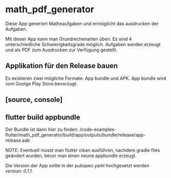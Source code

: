 # math_pdf_generator

Diese App generiert Matheaufgaben und ermöglicht das ausdrucken der Aufgaben.

Mit dieser App kann man Grundrechenarten üben. Es sind 4 unterschiedliche Schwierigkeitsgrade möglich. Aufgaben werden erzeugt und als PDF zum Ausdrucken zur Verfügung gestellt.

## Applikation für den Release bauen

Es existieren zwei mögliche Formate: App bundle und APK. App bundle wird vom Goolge Play Store bevorzugt.

[source, console]
----
flutter build appbundle
----

Der Bundle ist dann hier zu finden: /code-examples-flutter/math_pdf_generator/build/app/outputs/bundle/release/app-release.aab

NOTE: Eventuell musst man flutter clean ausführen, nachdem gradle files geändert wurden, bevor man einen neune appbundle erzeugt.

Die Version der App sollte in der pubspec.yaml hochgesetzt werden _version: 0.1.1_.

